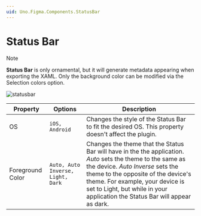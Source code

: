 ```yaml
---
uid: Uno.Figma.Components.StatusBar
---
```


# Status Bar

> [!NOTE]
> **Status Bar** is only ornamental, but it will generate metadata appearing when exporting the XAML. Only the background color can be modified via the Selection colors option.

![statusbar](./images/statusbar.png)

| Property         | Options                           | Description                                                  |
| ---------------- | --------------------------------- | ------------------------------------------------------------ |
| OS               | `iOS, Android`                    | Changes the style of the Status Bar to fit the desired OS. This property doesn't affect the plugin. |
| Foreground Color | `Auto, Auto Inverse, Light, Dark` | Changes the theme that the Status Bar will have in the the application. *Auto* sets the theme to the same as the device. *Auto Inverse* sets the theme to the opposite of the device's theme. For example, your device is set to Light, but while in your application the Status Bar will appear as dark. |
